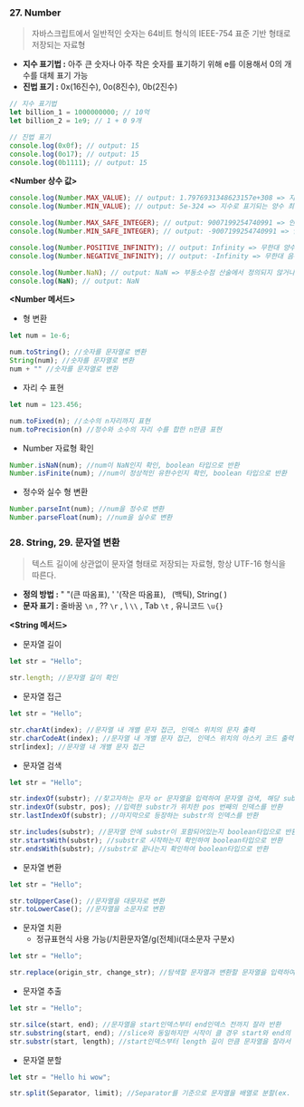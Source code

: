 ### 27. Number

> 자바스크립트에서 일반적인 숫자는 64비트 형식의 IEEE-754 표준 기반 형태로 저장되는 자료형
> 
- **지수 표기법 :** 아주 큰 숫자나 아주 작은 숫자를 표기하기 위해 e를 이용해서 0의 개수를 대체 표기 가능
- **진법 표기 :** 0x(16진수), 0o(8진수), 0b(2진수)

```jsx
// 지수 표기법
let billion_1 = 1000000000; // 10억
let billion_2 = 1e9; // 1 + 0 9개

// 진법 표기
console.log(0x0f); // output: 15
console.log(0o17); // output: 15
console.log(0b1111); // output: 15
```

**<Number 상수 값>**

```jsx
console.log(Number.MAX_VALUE); // output: 1.7976931348623157e+308 => 지수로 표기되는 양수 최대값
console.log(Number.MIN_VALUE); // output: 5e-324 => 지수로 표기되는 양수 최소값

console.log(Number.MAX_SAFE_INTEGER); // output: 9007199254740991 => 안전하게 표기되는 최대 양수 값
console.log(Number.MIN_SAFE_INTEGER); // output: -9007199254740991 => 안전하게 표기되는 최소 음수 값

console.log(Number.POSITIVE_INFINITY); // output: Infinity => 무한대 양수 값
console.log(Number.NEGATIVE_INFINITY); // output: -Infinity => 무한대 음수 값

console.log(Number.NaN); // output: NaN => 부동소수점 산술에서 정의되지 않거나 표현할 수 없는 값으로 해석될 수 있는 숫자 데이터 유형
console.log(NaN); // output: NaN
```

**<Number 메서드>**

- 형 변환

```jsx
let num = 1e-6;

num.toString(); //숫자를 문자열로 변환
String(num); //숫자를 문자열로 변환
num + "" //숫자를 문자열로 변환
```

- 자리 수 표현

```jsx
let num = 123.456;

num.toFixed(n); //소수의 n자리까지 표현
num.toPrecision(n) //정수와 소수의 자리 수를 합한 n만큼 표현
```

- Number 자료형 확인

```jsx
Number.isNaN(num); //num이 NaN인지 확인, boolean 타입으로 반환
Number.isFinite(num); //num이 정상적인 유한수인지 확인, boolean 타입으로 반환
```

- 정수와 실수 형 변환

```jsx
Number.parseInt(num); //num을 정수로 변환
Number.parseFloat(num); //num을 실수로 변환
```

### 28. String, 29. 문자열 변환

> 텍스트 길이에 상관없이 문자열 형태로 저장되는 자료형, 항상 UTF-16 형식을 따른다.
> 
- **정의 방법 :** " "(큰 따옴표), ' '(작은 따옴표), ` `(백틱), String( )
- **문자 표기 :** 줄바꿈 `\n` , ?? `\r` , \ `\\` , Tab `\t` , 유니코드 `\u{}`

**<String 메서드>**

- 문자열 길이

```jsx
let str = "Hello";

str.length; //문자열 길이 확인
```

- 문자열 접근

```jsx
let str = "Hello";

str.charAt(index); //문자열 내 개별 문자 접근, 인덱스 위치의 문자 출력
str.charCodeAt(index); //문자열 내 개별 문자 접근, 인덱스 위치의 아스키 코드 출력
str[index]; //문자열 내 개별 문자 접근
```

- 문자열 검색

```jsx
let str = "Hello";

str.indexOf(substr); //찾고자하는 문자 or 문자열을 입력하여 문자열 검색, 해당 substr의 인덱스를 반환
str.indexOf(substr, pos); //입력한 substr가 위치한 pos 번째의 인덱스를 반환
str.lastIndexOf(substr); //마지막으로 등장하는 substr의 인덱스를 반환

str.includes(substr); //문자열 안에 substr이 포함되어있는지 boolean타입으로 반환
str.startsWith(substr); //substr로 시작하는지 확인하여 boolean타입으로 반환
str.endsWith(substr); //substr로 끝나는지 확인하여 boolean타입으로 반환
```

- 문자열 변환

```jsx
let str = "Hello";

str.toUpperCase(); //문자열을 대문자로 변환
str.toLowerCase(); //문자열을 소문자로 변환
```

- 문자열 치환
    - 정규표현식 사용 가능(/치환문자열/g(전체)i(대소문자 구분x)

```jsx
let str = "Hello";

str.replace(origin_str, change_str); //탐색할 문자열과 변환할 문자열을 입력하여 해당하는 문자열을 변환
```

- 문자열 추출

```jsx
let str = "Hello";

str.silce(start, end); //문자열을 start인덱스부터 end인덱스 전까지 잘라 반환
str.substring(start, end); //slice와 동일하지만 시작이 클 경우 start와 end의 위치를 바꾼 후 문자열을 잘라서 반환
str.substr(start, length); //start인덱스부터 length 길이 만큼 문자열을 잘라서 반환
```

- 문자열 분할

```jsx
let str = "Hello hi wow";

str.split(Separator, limit); //Separator를 기준으로 문자열을 배열로 분할(ex. " ", "", ","), limit를 입력하면 그만큼의 인덱스까지만 배열이 만들어짐
```
